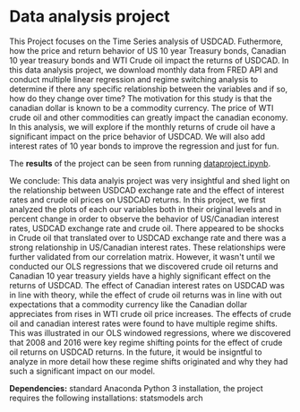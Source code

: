 # Data analysis project

This Project focuses on the Time Series analysis of USDCAD. Futhermore, 
how the price and return behavior of US 10 year Treasury bonds, Canadian
 10 year treasury bonds and WTI Crude oil impact the returns of USDCAD. 
In this data analysis project, we download monthly data from FRED API 
and conduct multiple linear regression and regime switching analysis to 
determine if there any specific relationship between the variables and 
if so, how do they change over time? The motivation for this study is 
that the canadian dollar is known to be a commodity currency. The price 
of WTI crude oil and other commodities can greatly impact the canadian 
economy. In this analysis, we will explore if the monthly returns of 
crude oil have a significant impact on the price behavior of USDCAD. We 
will also add interest rates of 10 year bonds to improve the regression 
and just for fun. 

The **results** of the project can be seen from running [dataproject.ipynb](TimeSeries_Analysis.ipynb).

We conclude:
This data analyis project was very insightful and shed light on the 
relationship between USDCAD exchange rate and the effect of interest 
rates and crude oil prices on USDCAD returns. In this project, we first 
analyzed the plots of each our variables both in their original levels 
and in percent change in order to observe the behavior of US/Canadian 
interest rates, USDCAD exchange rate and crude oil. There appeared to be
 shocks in Crude oil that translated over to USDCAD exchange rate and 
there was a strong relationship in US/Canadian interest rates. These 
relationships were further validated from our correlation matrix. 
However, it wasn't until we conducted our OLS regressions that we 
discovered crude oil returns and Canadian 10 year treasury yields have a
 highly significant effect on the returns of USDCAD. The effect of 
Canadian interest rates on USDCAD was in line with theory, while the 
effect of crude oil returns was in line with out expectations that a 
commodity currency like the Canadian dollar appreciates from rises in 
WTI crude oil price increases. The effects of crude oil and canadian 
interest rates were found to have multiple regime shifts. This was 
illustrated in our OLS windowed regressions, where we discovered that 
2008 and 2016 were key regime shifting points for the effect of crude 
oil returns on USDCAD returns. In the future, it would be insigntful to 
analyze in more detail how these regime shifts originated and why they 
had such a significant impact on our model. 


**Dependencies:** standard Anaconda Python 3 installation, the project requires the following installations:
statsmodels
arch

